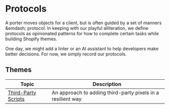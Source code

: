 # Protocols

A porter moves objects for a client, but is often guided by a set of manners &emdash; protocol.
In keeping with our playful alliteration, we define protocols as opinionated patterns for how to
complete certain tasks while building Shopify themes.

One day, we might add a linter or an AI assistant to help developers make better decisions.
For now, we simply record our protocols.

## Themes

| Topic                                         | Description                                                 |
| --------------------------------------------- | ----------------------------------------------------------- |
| [Third-Party Scripts](third-party-scripts.md) | An approach to adding third-party pixels in a resilient way |
